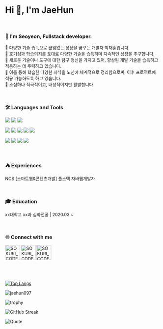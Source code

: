 <h1>Hi 👋, I'm JaeHun</h1>
<br>

### 🙋 I'm Seoyeon, Fullstack developer. 
🔅 다양한 기술 습득으로 끊임없는 성장을 꿈꾸는 개발자 박재훈입니다. <br>
🔅 호기심과 학습의지를 토대로 다양한 기술을 습득하며 지속적인 성장을 추구합니다.  <br>
🔅 새로운 기술이나 도구에 대한 탐구 정신을 가지고 있어, 향상된 개발 기술을 습득하고 적용하는 데 주력하고 있습니다. <br>
🔅 이를 통해 학습한 다양한 지식을 노션에 체계적으로 정리함으로써, 이후 프로젝트에 적용 가능하도록 하고 있습니다. <br>
🔅 소심하나 적극적이고, 내성적이지만 활발합니다 

<br>

### 🛠 Languages and Tools
<p>
  <img src="https://img.shields.io/badge/Spring-6DB33F?style=flat-square&logo=spring&logoColor=fff"/>
  <img src="https://img.shields.io/badge/JAVA-8F0000?style=flat-square&logo=Java&logoColor=4479A1"/>
  <img src="https://img.shields.io/badge/Oracle-F80000?style=flat-square&logo=Oracle&logoColor=4479A1"/> 
</p>
<p>
  <img src="https://img.shields.io/badge/HTML5-E34F26?style=flat-square&logo=html5&logoColor=fff"/>
  <img src="https://img.shields.io/badge/CSS3-1572B6?style=flat-square&logo=css3&logoColor=fff"/> 
  <img src="https://img.shields.io/badge/JavaScript-F7DF1E?style=flat-square&logo=JavaScript&logoColor=fff"/> 
  <img src="https://img.shields.io/badge/jQuery-0769AD?style=flat-square&logo=jQuery&logoColor=fff"/> 
  <img src="https://img.shields.io/badge/React-61DAFB?style=flat-square&logo=React&logoColor=fff"/>
</p>
<p>
  <img src="https://img.shields.io/badge/GitHub-gray?style=flat-square&logo=GitHub&logoColor=black"/> 
  <img src="https://img.shields.io/badge/Git-blue?style=flat-square&logo=Git&logoColor=F05032"/> 
  <img src="https://img.shields.io/badge/Visual Studio Code-007ACC?style=flat-square&logo=visualstudiocode&logoColor=#007ACC"/> 
  <img src="https://img.shields.io/badge/Eclipse IDE-2C2255?style=flat-square&logo=eclipseide&logoColor=#fff"/> 
</p>

<br>

### ⛺ Experiences
<p>NCS [스마트웹&콘텐츠개발] 풀스택 자바웹개발자</p>

<br>

### 🎓 Education
<p>xx대학교 xx과 심화전공  |  2020.03 ~ </p>


    
<br>

### ♾️ Connect with me

[<img align="left" alt="SOKURI_CODE | velog" width="48px" src="https://img.icons8.com/color/48/000000/blog.png" />][website]
[<img align="left" alt="SOKURI_CODE | YouTube" width="48px" src="https://img.icons8.com/color/48/000000/youtube-play.png" />][youtube]
[<img align="left" alt="SOKURI_CODE | Instagram" width="48px" src="https://img.icons8.com/color/48/000000/instagram-new--v2.png" />][instagram]

[website]: http://febseo.dothome.co.kr
[youtube]: https://www.youtube.com/watch?v=64J_L24nSQQ
[instagram]: https://www.youtube.com/watch?v=64J_L24nSQQ  

<br><br><br><br><br><br>

[![Top Langs](https://github-readme-stats.vercel.app/api/top-langs/?username=jaehun097&layout=donut)](https://github.com/jaehun097)

<img align="center" src="https://github-readme-stats.vercel.app/api?username=jaehun097&show_icons=true&locale=kr" alt="jaehun097" />

![trophy](https://github-profile-trophy.vercel.app/?username=jaehun097)

![GitHub Streak](https://github-readme-streak-stats.herokuapp.com/?user=jaehun097)

![Quote](https://quotes-github-readme.vercel.app/api?type=horizontal&theme=dark&locale=kr)
